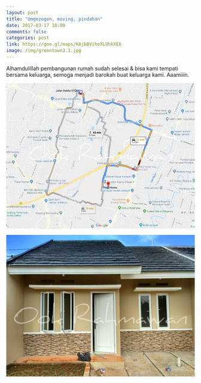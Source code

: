 ```yaml
---
layout: post
title: "Umgezogen, moving, pindahan"
date: 2017-03-17 10:00
comments: false
categories: post
link: https://goo.gl/maps/KAjbBViheXLUhkXE6
image: /img/greentown3.1.jpg
---
```


Alhamdulillah pembangunan rumah sudah selesai & bisa kami tempati bersama keluarga, semoga menjadi barokah buat keluarga kami. Aaamiiin.
<!--more-->
![Peta](/img/greentown3.0.jpg)

![Rumah](/img/greentown3.1.jpg)
